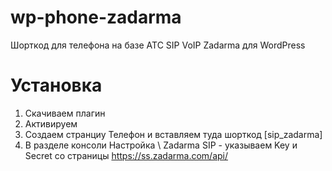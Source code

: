 # wp-phone-zadarma
Шорткод для телефона на базе АТС SIP VoIP Zadarma для WordPress

# Установка

1. Скачиваем плагин
2. Активируем
3. Создаем странциу Телефон и вставляем туда шорткод [sip_zadarma]
4. В разделе консоли Настройка \ Zadarma SIP - указываем Key и Secret со страницы https://ss.zadarma.com/api/
